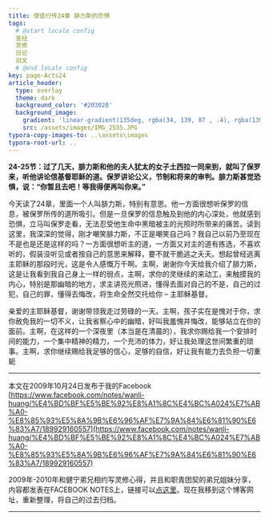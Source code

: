 ```yaml
---
title: 使徒行传24章 腓力斯的恐惧
tags: 
  # @start locale config
  圣经
  灵修
  日记
  旧文
  # @end locale config
key: page-Acts24
article_header:
  type: overlay
  theme: dark
  background_color: '#203028'
  background_image:
    gradient: 'linear-gradient(135deg, rgba(34, 139, 87 , .4), rgba(139, 34, 139, .4))'
    src: /assets/images/IMG_2535.JPG
typora-copy-images-to: ..\assets\images
typora-root-url: ..
---
```


**24-25节：过了几天，腓力斯和他的夫人犹太的女子土西拉一同来到，就叫了保罗来，听他讲论信基督耶稣的道。保罗讲论公义，节制和将来的审判。腓力斯甚觉恐惧，说：“你暂且去吧！等我得便再叫你来。”**

<!--more-->

今天读了24章，里面一个人叫腓力斯，特别有意思。他一方面很想听保罗的信息，被保罗所传的道所吸引。但是一旦保罗的信息触及到他的内心深处，他就感到恐惧，立马叫保罗走看，无法忍受他生命中黑暗被主的光照时所带来的痛苦。读到这里，我深深的觉得，刚才嘲笑腓力斯，不正是嘲笑自己吗？我自己以前乃至现在不是也是还是这样的吗？一方面很想听主的道，一方面又对主的道有拣选，不喜欢听的，假装没听见或者按自己的意思来解释，要不就干脆逃之夭夭。想起曾经逃离主耶稣的那段时光，这是令人感慨万千啊。主啊，谢谢你今天给我介绍了腓力斯，这是让我看到我自己身上一样的弱点，主啊，求你的灵继续的来动工，来触摸我的内心，特别是那幽暗的地方，求主讲亮光照进，懂得去面对自己的不是，自己的过犯，自己的罪，懂得去悔改，将生命全然交托给你 – 主耶稣基督。

亲爱的主耶稣基督，谢谢带领我走过劳碌的一天。主啊，孩子实在是愧对于你，求你赦免我的一切不义，让我省察心中的幽暗，好叫我羞愧并悔改，能够站立在你的面前。主啊，在这样的一个深夜里（本当是在清晨的），我求你赐给我一个安排时间的能力，一个集中精神的精力，一个充沛的体力，好让我处理这世间繁重的琐事。主啊，求你继续赐给我足够的信心，足够的自信，好让我有能力去负担一切重轭

---

本文在2009年10月24日发布于我的Facebook [https://www.facebook.com/notes/wanli-huang/%E4%BD%BF%E5%BE%92%E8%A1%8C%E4%BC%A024%E7%AB%A0-%E8%85%93%E5%8A%9B%E6%96%AF%E7%9A%84%E6%81%90%E6%83%A7/189929160557](https://www.facebook.com/notes/wanli-huang/%E4%BD%BF%E5%BE%92%E8%A1%8C%E4%BC%A024%E7%AB%A0-%E8%85%93%E5%8A%9B%E6%96%AF%E7%9A%84%E6%81%90%E6%83%A7/189929160557)

2009年-2010年和健宁弟兄相约写灵修心得，并且和职青团契的弟兄姐妹分享，内容都发表在FACEBOOK NOTES上，链接可以[点这里](https://www.facebook.com/wanli.huang/notes)。现在我移到这个博客网址，重新整理，将自己的过去归档。

---





